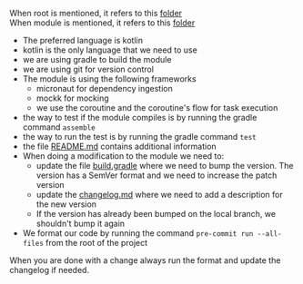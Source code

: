 When root is mentioned, it refers to this [folder](../..)
</br>
When module is mentioned, it refers to this [folder](.)

* The preferred language is kotlin
* kotlin is the only language that we need to use
* we are using gradle to build the module
* we are using git for version control
* The module is using the following frameworks
  * micronaut for dependency ingestion
  * mockk for mocking
  * we use the coroutine and the coroutine's flow for task execution
* the way to test if the module compiles is by running the gradle command `assemble`
* the way to run the test is by running the gradle command `test`
* the file [README.md](README.md) contains additional information
* When doing a modification to the module we need to:
  * update the file [build.gradle](build.gradle) where we need to bump the version. The version has a SemVer format and we need to increase the patch version
  * update the [changelog.md](changelog.md) where we need to add a description for the new version
  * If the version has already been bumped on the local branch, we shouldn't bump it again
* We format our code by running the command `pre-commit run --all-files` from the root of the project

When you are done with a change always run the format and update the changelog if needed.
